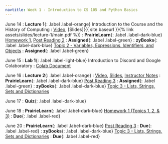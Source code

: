 ```yaml
---
navtitle: Week 1 - Introduction to CS 105 and Python Basics
---
```


June 14
: **Lecture 1**{: .label .label-orange} Introduction to the Course and the History of Computing
  : [Video](#), [Slides]({{ site.baseurl }}{% link assets/slides/lecture-1/main.pdf %})
: **PrairieLearn**{: .label .label-dark-blue}  [Homework 1](#), [Post Reading 2](#)
  : **Assigned**{: .label .label-green} 
: **zyBooks**{: .label .label-dark-blue} [Topic 2 - Variables, Expressions, Identifiers, and Objects](https://learn.zybooks.com/zybook/ILLINOISCS105Summer2021)
  : **Assigned**{: .label .label-green} 

June 15
: **Lab 1**{: .label .label-light-blue} Introduction to Discord and Google Colaboratory
  : [Colab Document](#)

June 16
: **Lecture 2**{: .label .label-orange} 
  : [Video](#), [Slides](#), [Instructor Notes](#)
: **PrairieLearn**{: .label .label-dark-blue} [Post Reading 3](#)
  : **Assigned**{: .label .label-green} 
: **zyBooks**{: .label .label-dark-blue} [Topic 3 - Lists, Strings, Sets and Dictionaries](https://learn.zybooks.com/zybook/ILLINOISCS105Summer2021)

June 17
: **Quiz**{: .label .label-dark-blue}  

June 18
: **PrairieLearn**{: .label .label-dark-blue} [Homework 1 (Topics 1, 2, & 3)](#)
  : **Due**{: .label .label-red} 

June 20
: **PrairieLearn**{: .label .label-dark-blue} [Post Reading 3](#)
  : **Due**{: .label .label-red} 
: **zyBooks**{: .label .label-dark-blue} [Topic 3 - Lists, Strings, Sets and Dictionaries](#)
  : **Due**{: .label .label-red} 

